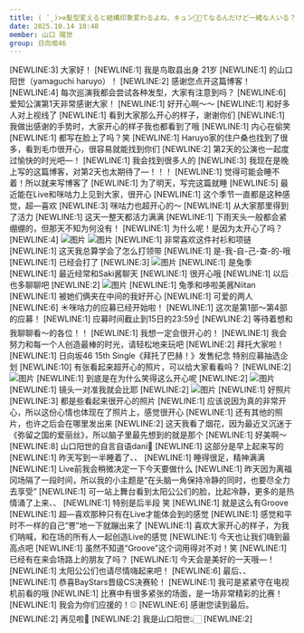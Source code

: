 ```yaml
---
title: ( ¨̮ )>≡髪型変えると結構印象変わるよね、キュン🫶🏻てなるんだけど一緒な人いる？
date: 2025.10.14 10:48
member: 山口 陽世
group: 日向坂46
---
```


[NEWLINE:3]
大家好！
[NEWLINE:1]
我是鸟取县出身 21岁
[NEWLINE:1]
的山口阳世（yamaguchi haruyo）！
[NEWLINE:2]
感谢您点开这篇博客！
[NEWLINE:4]
每次巡演我都会尝试各种发型，大家有注意到吗？
[NEWLINE:6]
爱知公演第1天非常感谢大家！
[NEWLINE:1]
好开心啊～～
[NEWLINE:1]
和好多人对上视线了
[NEWLINE:1]
看到大家那么开心的样子，谢谢你们
[NEWLINE:1]
我做出感谢的手势时，大家开心的样子我也都看到了哦
[NEWLINE:1]
内心在偷笑
[NEWLINE:1]
都写在脸上了吗？笑
[NEWLINE:1]
Haruyo家的住户桑也找到了很多，看到毛巾很开心，很容易就能找到你们
[NEWLINE:2]
第2天的公演也一起度过愉快的时光吧—！
[NEWLINE:1]
我会找到很多人的
[NEWLINE:3]
我现在是晚上写的这篇博客，对第2天也太期待了—！！！
[NEWLINE:1]
觉得可能会睡不着！所以就来写博客了
[NEWLINE:1]
为了明天，写完这篇就睡
[NEWLINE:5]
最近能在Live和咪咕力上见到大家，很开心
[NEWLINE:1]
这个季节一直都是这种感觉，超—喜欢
[NEWLINE:3]
咪咕力也超开心的～
[NEWLINE:1]
从大家那里得到了活力
[NEWLINE:1]
这天一整天都活力满满
[NEWLINE:1]
下雨天头一般都会紧绷绷的，但那天不知为何没有！
[NEWLINE:1]
为什么呢！是因为太开心了吗？
[NEWLINE:4]
![图片](https://cdn.hinatazaka46.com/files/14/diary/official/member/moblog/202510/mobsXPRue.jpg)
![图片](https://cdn.hinatazaka46.com/files/14/diary/official/member/moblog/202510/mob5qBnyy.jpg)
[NEWLINE:1]
非常喜欢这件衬衫和项链
[NEWLINE:1]
这天我总算学会了怎么打领带
[NEWLINE:1]
是-我-自-己-查-的-哦
[NEWLINE:1]
已经会打了
[NEWLINE:3]
![图片](https://cdn.hinatazaka46.com/files/14/diary/official/member/moblog/202510/mobMC2nkd.jpg)
[NEWLINE:1]
是兔季
[NEWLINE:1]
最近经常和Saki酱聊天
[NEWLINE:1]
很开心哦
[NEWLINE:1]
以后也多聊聊吧
[NEWLINE:2]
![图片](https://cdn.hinatazaka46.com/files/14/diary/official/member/moblog/202510/mobEhSKw8.jpg)
[NEWLINE:1]
兔季和哆啦美酱Niitan
[NEWLINE:1]
被她们俩夹在中间的我好开心
[NEWLINE:1]
可爱的两人
[NEWLINE:6]
☀️咪咕力的应募已经开始啦！
[NEWLINE:1]
这次是第1部～第4部的应募！
[NEWLINE:1]
应募时间截止到15日的23:59☝️
[NEWLINE:2]
等待着想和我聊聊看～的各位！！
[NEWLINE:1]
我想一定会很开心的！
[NEWLINE:1]
我会努力和每一个人创造最棒的时光，请轻松地来玩吧
[NEWLINE:2]
拜托大家啦！
[NEWLINE:1]
日向坂46 15th Single《拜托了巴赫！》发售纪念 特别应募抽选企划
[NEWLINE:10]
有张看起来超开心的照片，可以给大家看看吗？
[NEWLINE:2]
![图片](https://cdn.hinatazaka46.com/files/14/diary/official/member/moblog/202510/mob4LqAwJ.jpg)
[NEWLINE:1]
到底是在为什么笑得这么开心呢
[NEWLINE:2]
![图片](https://cdn.hinatazaka46.com/files/14/diary/official/member/moblog/202510/mobPfqpgm.jpg)
[NEWLINE:1]
镜头一对准我就会比耶
[NEWLINE:2]
![图片](https://cdn.hinatazaka46.com/files/14/diary/official/member/moblog/202510/mobQqBsPf.jpg)
[NEWLINE:1]
好照片
[NEWLINE:3]
都是些看起来很开心的照片
[NEWLINE:1]
应该说因为真的非常开心，所以这份心情也体现在了照片上，感觉很开心
[NEWLINE:1]
还有其他的照片，也许之后会在哪里发出来
[NEWLINE:2]
这天我看了烟花，因为最近又沉迷于《弥留之国的爱丽丝》，所以脑子里最先想到的就是那个
[NEWLINE:1]
好美啊～
[NEWLINE:8]
山口阳世的自言自语dani🤫
[NEWLINE:1]
这部分是早上起来写的
[NEWLINE:1]
昨天写到一半睡着了、、
[NEWLINE:1]
睡得很足，精神满满
[NEWLINE:1]
Live前我会稍微决定一下今天要做什么
[NEWLINE:1]
昨天因为离福冈场隔了一段时间，所以我的小主题是“在头脑一角保持冷静的同时，也要尽全力去享受”
[NEWLINE:1]
可一站上舞台看到太阳公公们的脸，比起冷静，更多的是热情涌了上来、、
[NEWLINE:1]
特别是后半段 笑
[NEWLINE:1]
就是这么有Groove
[NEWLINE:1]
超—喜欢那种只有在Live才能体会到的感觉
[NEWLINE:1]
感觉和平时不一样的自己“뿅”地一下就蹦出来了
[NEWLINE:1]
喜欢大家开心的样子，为我们呐喊，和在场的所有人一起创造Live的感觉
[NEWLINE:1]
今天也让我们嗨到最高点吧
[NEWLINE:1]
虽然不知道“Groove”这个词用得对不对！笑
[NEWLINE:1]
已经有在来会场路上的朋友了吗？
[NEWLINE:1]
今天会是美好的一天哦—！
[NEWLINE:1]
太阳公公们也请尽情嗨起来吧！
[NEWLINE:6]
最后、、
[NEWLINE:1]
恭喜BayStars晋级CS决赛轮！
[NEWLINE:1]
我可是紧紧守在电视机前看的哦
[NEWLINE:1]
比赛中有很多紧张的场面，是一场非常精彩的比赛！
[NEWLINE:1]
我会为你们应援的！⚾️
[NEWLINE:6]
感谢您读到最后。
[NEWLINE:2]
再见啦🐒
[NEWLINE:2]
我是山口阳世👆🏻
[NEWLINE:2]